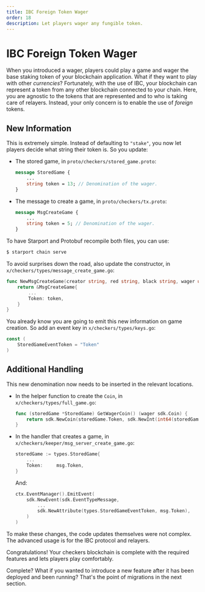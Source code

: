 ```yaml
---
title: IBC Foreign Token Wager
order: 18
description: Let players wager any fungible token.
---
```


# IBC Foreign Token Wager

When you introduced a wager, players could play a game and wager the base staking token of your blockchain application. What if they want to play with other _currencies_? Fortunately, with the use of IBC, your blockchain can represent a token from any other blockchain connected to your chain. Here, you are agnostic to the tokens that are represented and to who is taking care of relayers. Instead, your only concern is to enable the use of _foreign_ tokens.

## New Information

This is extremely simple. Instead of defaulting to `"stake"`, you now let players decide what string their token is. So you update:

* The stored game, in `proto/checkers/stored_game.proto`:
    ```proto [https://github.com/cosmos/b9-checkers-academy-draft/blob/9799e2cee1a0541932ec19d5cfdcdd955be0390f/proto/checkers/stored_game.proto#L21]
    message StoredGame {
        ...
        string token = 13; // Denomination of the wager.
    }
    ```
* The message to create a game, in `proto/checkers/tx.proto`:
    ```proto [https://github.com/cosmos/b9-checkers-academy-draft/blob/9799e2cee1a0541932ec19d5cfdcdd955be0390f/proto/checkers/tx.proto#L46]
    message MsgCreateGame {
        ...
        string token = 5; // Denomination of the wager.
    }
    ```

To have Starport and Protobuf recompile both files, you can use:

```sh
$ starport chain serve
```
To avoid surprises down the road, also update the constructor, in `x/checkers/types/message_create_game.go`:

```go [https://github.com/cosmos/b9-checkers-academy-draft/blob/9799e2cee1a0541932ec19d5cfdcdd955be0390f/x/checkers/types/message_create_game.go#L16]
func NewMsgCreateGame(creator string, red string, black string, wager uint64, token string) *MsgCreateGame {
    return &MsgCreateGame{
        ...
        Token: token,
    }
}
```
You already know you are going to emit this new information on game creation. So add an event key in `x/checkers/types/keys.go`:

```go [https://github.com/cosmos/b9-checkers-academy-draft/blob/9799e2cee1a0541932ec19d5cfdcdd955be0390f/x/checkers/types/keys.go#L56]
const (
    StoredGameEventToken = "Token"
)
```

## Additional Handling

This new denomination now needs to be inserted in the relevant locations.

* In the helper function to create the `Coin`, in `x/checkers/types/full_game.go`:
    ```go [https://github.com/cosmos/b9-checkers-academy-draft/blob/9799e2cee1a0541932ec19d5cfdcdd955be0390f/x/checkers/types/full_game.go#L71-L73]
    func (storedGame *StoredGame) GetWagerCoin() (wager sdk.Coin) {
        return sdk.NewCoin(storedGame.Token, sdk.NewInt(int64(storedGame.Wager)))
    }
    ```
* In the handler that creates a game, in `x/checkers/keeper/msg_server_create_game.go`:
    ```go [https://github.com/cosmos/b9-checkers-academy-draft/blob/9799e2cee1a0541932ec19d5cfdcdd955be0390f/x/checkers/keeper/msg_server_create_game.go#L30]
    storedGame := types.StoredGame{
        ...
        Token:     msg.Token,
    }
    ```
    And:
    ```go [https://github.com/cosmos/b9-checkers-academy-draft/blob/9799e2cee1a0541932ec19d5cfdcdd955be0390f/x/checkers/keeper/msg_server_create_game.go#L54]
    ctx.EventManager().EmitEvent(
        sdk.NewEvent(sdk.EventTypeMessage,
            ...
            sdk.NewAttribute(types.StoredGameEventToken, msg.Token),
        )
    )
    ```

To make these changes, the code updates themselves were not complex. The advanced usage is for the IBC protocol and relayers. 

Congratulations! Your checkers blockchain is complete with the required features and lets players play comfortably.

Complete? What if you wanted to introduce a new feature after it has been deployed and been running? That's the point of migrations in the next section.
